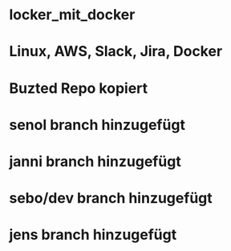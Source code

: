# locker_mit_docker
# Linux, AWS, Slack, Jira, Docker
# Buzted Repo kopiert
# senol branch hinzugefügt
# janni branch hinzugefügt
# sebo/dev branch hinzugefügt
# jens branch hinzugefügt
